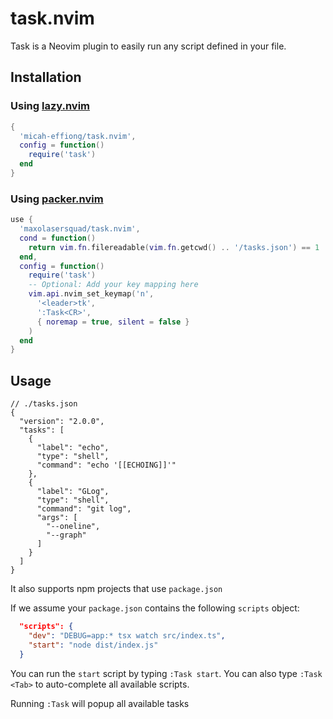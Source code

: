# task.nvim

Task is a Neovim plugin to easily run any script defined in your file.

## Installation

### Using [lazy.nvim](https://github.com/folke/lazy.nvim)

```lua
{
  'micah-effiong/task.nvim',
  config = function()
    require('task')
  end
}
```

### Using [packer.nvim](https://github.com/wbthomason/packer.nvim)

```lua
use {
  'maxolasersquad/task.nvim',
  cond = function()
    return vim.fn.filereadable(vim.fn.getcwd() .. '/tasks.json') == 1
  end,
  config = function()
    require('task')
    -- Optional: Add your key mapping here
    vim.api.nvim_set_keymap('n',
      '<leader>tk',
      ':Task<CR>',
      { noremap = true, silent = false }
    )
  end
}
```

## Usage

```jsonc
// ./tasks.json
{
  "version": "2.0.0",
  "tasks": [
    {
      "label": "echo",
      "type": "shell",
      "command": "echo '[[ECHOING]]'"
    },
    {
      "label": "GLog",
      "type": "shell",
      "command": "git log",
      "args": [
        "--oneline",
        "--graph"
      ]
    }
  ]
}

```

It also supports npm projects that use `package.json`

If we assume your `package.json` contains the following `scripts` object:

```json
  "scripts": {
    "dev": "DEBUG=app:* tsx watch src/index.ts",
    "start": "node dist/index.js"
  }
```

You can run the `start` script by typing `:Task start`. You can also type
`:Task <Tab>` to auto-complete all available scripts.

Running `:Task` will popup all available tasks
